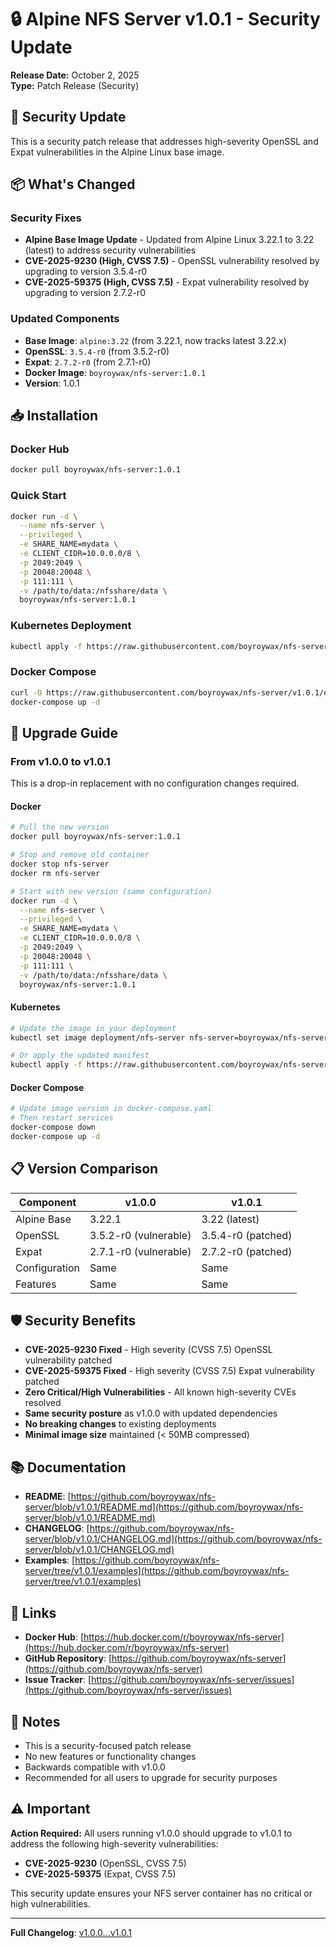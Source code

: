 # 🔒 Alpine NFS Server v1.0.1 - Security Update

**Release Date:** October 2, 2025  
**Type:** Patch Release (Security)

## 🚨 Security Update

This is a security patch release that addresses high-severity OpenSSL and Expat vulnerabilities in the Alpine Linux base image.

## 📦 What's Changed

### Security Fixes
- **Alpine Base Image Update** - Updated from Alpine Linux 3.22.1 to 3.22 (latest) to address security vulnerabilities
- **CVE-2025-9230 (High, CVSS 7.5)** - OpenSSL vulnerability resolved by upgrading to version 3.5.4-r0
- **CVE-2025-59375 (High, CVSS 7.5)** - Expat vulnerability resolved by upgrading to version 2.7.2-r0

### Updated Components
- **Base Image**: `alpine:3.22` (from 3.22.1, now tracks latest 3.22.x)
- **OpenSSL**: `3.5.4-r0` (from 3.5.2-r0)
- **Expat**: `2.7.2-r0` (from 2.7.1-r0)
- **Docker Image**: `boyroywax/nfs-server:1.0.1`
- **Version**: 1.0.1

## 📥 Installation

### Docker Hub

```bash
docker pull boyroywax/nfs-server:1.0.1
```

### Quick Start

```bash
docker run -d \
  --name nfs-server \
  --privileged \
  -e SHARE_NAME=mydata \
  -e CLIENT_CIDR=10.0.0.0/8 \
  -p 2049:2049 \
  -p 20048:20048 \
  -p 111:111 \
  -v /path/to/data:/nfsshare/data \
  boyroywax/nfs-server:1.0.1
```

### Kubernetes Deployment

```bash
kubectl apply -f https://raw.githubusercontent.com/boyroywax/nfs-server/v1.0.1/examples/deployment.yaml
```

### Docker Compose

```bash
curl -O https://raw.githubusercontent.com/boyroywax/nfs-server/v1.0.1/examples/docker-compose.yaml
docker-compose up -d
```

## 🔄 Upgrade Guide

### From v1.0.0 to v1.0.1

This is a drop-in replacement with no configuration changes required.

#### Docker

```bash
# Pull the new version
docker pull boyroywax/nfs-server:1.0.1

# Stop and remove old container
docker stop nfs-server
docker rm nfs-server

# Start with new version (same configuration)
docker run -d \
  --name nfs-server \
  --privileged \
  -e SHARE_NAME=mydata \
  -e CLIENT_CIDR=10.0.0.0/8 \
  -p 2049:2049 \
  -p 20048:20048 \
  -p 111:111 \
  -v /path/to/data:/nfsshare/data \
  boyroywax/nfs-server:1.0.1
```

#### Kubernetes

```bash
# Update the image in your deployment
kubectl set image deployment/nfs-server nfs-server=boyroywax/nfs-server:1.0.1

# Or apply the updated manifest
kubectl apply -f https://raw.githubusercontent.com/boyroywax/nfs-server/v1.0.1/examples/deployment.yaml
```

#### Docker Compose

```bash
# Update image version in docker-compose.yaml
# Then restart services
docker-compose down
docker-compose up -d
```

## 📋 Version Comparison

| Component | v1.0.0 | v1.0.1 |
|-----------|--------|--------|
| Alpine Base | 3.22.1 | 3.22 (latest) |
| OpenSSL | 3.5.2-r0 (vulnerable) | 3.5.4-r0 (patched) |
| Expat | 2.7.1-r0 (vulnerable) | 2.7.2-r0 (patched) |
| Configuration | Same | Same |
| Features | Same | Same |

## 🛡️ Security Benefits

- **CVE-2025-9230 Fixed** - High severity (CVSS 7.5) OpenSSL vulnerability patched
- **CVE-2025-59375 Fixed** - High severity (CVSS 7.5) Expat vulnerability patched
- **Zero Critical/High Vulnerabilities** - All known high-severity CVEs resolved
- **Same security posture** as v1.0.0 with updated dependencies
- **No breaking changes** to existing deployments
- **Minimal image size** maintained (< 50MB compressed)

## 📚 Documentation

- **README**: [https://github.com/boyroywax/nfs-server/blob/v1.0.1/README.md](https://github.com/boyroywax/nfs-server/blob/v1.0.1/README.md)
- **CHANGELOG**: [https://github.com/boyroywax/nfs-server/blob/v1.0.1/CHANGELOG.md](https://github.com/boyroywax/nfs-server/blob/v1.0.1/CHANGELOG.md)
- **Examples**: [https://github.com/boyroywax/nfs-server/tree/v1.0.1/examples](https://github.com/boyroywax/nfs-server/tree/v1.0.1/examples)

## 🔗 Links

- **Docker Hub**: [https://hub.docker.com/r/boyroywax/nfs-server](https://hub.docker.com/r/boyroywax/nfs-server)
- **GitHub Repository**: [https://github.com/boyroywax/nfs-server](https://github.com/boyroywax/nfs-server)
- **Issue Tracker**: [https://github.com/boyroywax/nfs-server/issues](https://github.com/boyroywax/nfs-server/issues)

## 📝 Notes

- This is a security-focused patch release
- No new features or functionality changes
- Backwards compatible with v1.0.0
- Recommended for all users to upgrade for security purposes

## ⚠️ Important

**Action Required:** All users running v1.0.0 should upgrade to v1.0.1 to address the following high-severity vulnerabilities:
- **CVE-2025-9230** (OpenSSL, CVSS 7.5)
- **CVE-2025-59375** (Expat, CVSS 7.5)

This security update ensures your NFS server container has no critical or high vulnerabilities.

---

**Full Changelog**: [v1.0.0...v1.0.1](https://github.com/boyroywax/nfs-server/compare/v1.0.0...v1.0.1)
